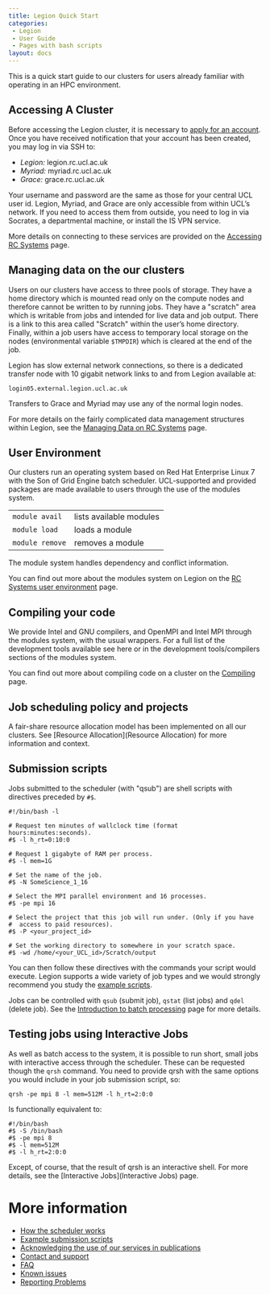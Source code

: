 ```yaml
---
title: Legion Quick Start
categories:
 - Legion
 - User Guide
 - Pages with bash scripts
layout: docs
---
```

This is a quick start guide to our clusters for users already familiar with
operating in an HPC environment.

## Accessing A Cluster

Before accessing the Legion cluster, it is necessary to [apply for an account](Account_Services). Once you have received
notification that your account has been created, you may log in via SSH
to:

 - *Legion:* legion.rc.ucl.ac.uk
 - *Myriad:* myriad.rc.ucl.ac.uk
 - *Grace:* grace.rc.ucl.ac.uk

Your username and password are the same as those for your central UCL
user id. Legion, Myriad, and Grace are only accessible from within UCL’s network. If you
need to access them from outside, you need to log in via Socrates, a
departmental machine, or install the IS VPN service.

More details on connecting to these services are provided on the [Accessing RC Systems](Accessing_RC_Systems) page.

## Managing data on the our clusters

Users on our clusters have access to three pools of storage. They have a home
directory which is mounted read only on the compute
nodes and therefore cannot be written to by running jobs. They have a
"scratch" area which is writable from jobs and intended for live data and job output.
There is a link to this area called "Scratch" within the user’s home
directory. Finally, within a job users have access to temporary local storage on the
nodes (environmental variable `$TMPDIR`) which is cleared at the end of
the job.

Legion has slow external network connections, so there is a dedicated transfer node with 10 gigabit network links to and
from Legion available at:

```
login05.external.legion.ucl.ac.uk
```

Transfers to Grace and Myriad may use any of the normal login nodes.

For more details on the fairly complicated data management structures
within Legion, see the [Managing Data on RC Systems](Managing_Data_on_RC_Systems) page.

## User Environment

Our clusters run an operating system based on Red Hat Enterprise Linux 7 with
the Son of Grid Engine batch scheduler. UCL-supported and provided
packages are made available to users through the use of the modules
system.

|    |   |
|:---|:--|
|`module avail`| lists available modules |
|`module load`| loads a module           |
|`module remove`| removes a module       |

The module system handles dependency and conflict information.

You can find out more about the modules system on Legion on the [RC Systems user environment](RC_Systems_user_environment) page.

## Compiling your code

We provide Intel and GNU compilers, and OpenMPI and Intel MPI
through the modules system, with the usual wrappers. For a full list of
the development tools available see here or in the development
tools/compilers sections of the modules system.

You can find out more about compiling code on a cluster on the [Compiling](Compiling) page.

## Job scheduling policy and projects

A fair-share resource allocation model has been implemented on all our clusters.
See [Resource Allocation](Resource Allocation) for more information and context.

## Submission scripts

Jobs submitted to the scheduler (with "qsub") are shell scripts with
directives preceded by `#$`.

```
#!/bin/bash -l

# Request ten minutes of wallclock time (format hours:minutes:seconds).
#$ -l h_rt=0:10:0

# Request 1 gigabyte of RAM per process.
#$ -l mem=1G

# Set the name of the job.
#$ -N SomeScience_1_16

# Select the MPI parallel environment and 16 processes.
#$ -pe mpi 16

# Select the project that this job will run under. (Only if you have
#  access to paid resources).
#$ -P <your_project_id>

# Set the working directory to somewhere in your scratch space.
#$ -wd /home/<your_UCL_id>/Scratch/output
```

You can then follow these directives with the commands your script would
execute. Legion supports a wide variety of job types and we would
strongly recommend you study the [example scripts](Example_Scripts).

Jobs can be controlled with `qsub` (submit job), `qstat` (list jobs) and
`qdel` (delete job). See the [Introduction to batch processing](Batch_Processing) page for more details.

## Testing jobs using Interactive Jobs

As well as batch access to the system, it is possible to run short, small jobs with
interactive access through the scheduler. These can be
requested though the `qrsh` command. You need to provide qrsh with the
same options you would include in your job submission script, so:

```
qrsh -pe mpi 8 -l mem=512M -l h_rt=2:0:0
```

Is functionally equivalent to: 

```
#!/bin/bash
#$ -S /bin/bash
#$ -pe mpi 8
#$ -l mem=512M
#$ -l h_rt=2:0:0
```

Except, of course, that the result of qrsh is an interactive
shell. For more details, see the [Interactive Jobs](Interactive Jobs) page.

# More information

 - [How the scheduler works](The_Scheduler)
 - [Example submission scripts](Example_Scripts)
 - [Acknowledging the use of our services in publications](Acknowledging_RC_Systems)
 - [Contact and support](Contact_and_Support)
 - [FAQ](FAQ)
 - [Known issues](Known_Issues)
 - [Reporting Problems](Reporting_problems)


